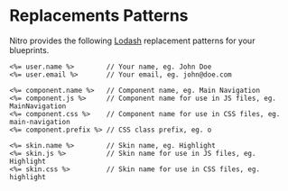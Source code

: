 # Replacements Patterns

Nitro provides the following [Lodash](https://lodash.com/docs#template) replacement patterns for your blueprints. 

```
<%= user.name %>		// Your name, eg. John Doe
<%= user.email %>		// Your email, eg. john@doe.com

<%= component.name %>	// Component name, eg. Main Navigation
<%= component.js %> 	// Component name for use in JS files, eg. MainNavigation
<%= component.css %> 	// Component name for use in CSS files, eg. main-navigation
<%= component.prefix %>	// CSS class prefix, eg. o

<%= skin.name %>		// Skin name, eg. Highlight
<%= skin.js %> 			// Skin name for use in JS files, eg. Highlight
<%= skin.css %> 		// Skin name for use in CSS files, eg. highlight

```
